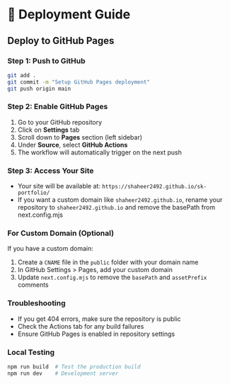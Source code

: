 # 🚀 Deployment Guide

## Deploy to GitHub Pages

### Step 1: Push to GitHub
```bash
git add .
git commit -m "Setup GitHub Pages deployment"
git push origin main
```

### Step 2: Enable GitHub Pages
1. Go to your GitHub repository
2. Click on **Settings** tab
3. Scroll down to **Pages** section (left sidebar)
4. Under **Source**, select **GitHub Actions**
5. The workflow will automatically trigger on the next push

### Step 3: Access Your Site
- Your site will be available at: `https://shaheer2492.github.io/sk-portfolio/`
- If you want a custom domain like `shaheer2492.github.io`, rename your repository to `shaheer2492.github.io` and remove the basePath from next.config.mjs

### For Custom Domain (Optional)
If you have a custom domain:
1. Create a `CNAME` file in the `public` folder with your domain name
2. In GitHub Settings > Pages, add your custom domain
3. Update `next.config.mjs` to remove the `basePath` and `assetPrefix` comments

### Troubleshooting
- If you get 404 errors, make sure the repository is public
- Check the Actions tab for any build failures
- Ensure GitHub Pages is enabled in repository settings

### Local Testing
```bash
npm run build  # Test the production build
npm run dev    # Development server
```
